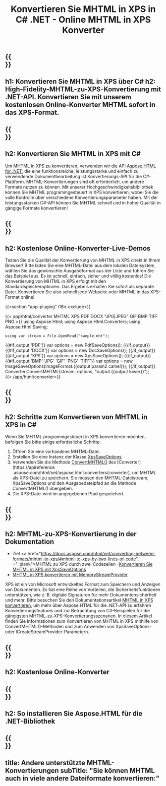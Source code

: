 ﻿---
translation: true
template: /templates/_template-conversion-child.md
title: Konvertieren Sie MHTML in XPS in C# .NET - Online MHTML in XPS Konverter
description: Konvertieren Sie MHTML in XPS in C#. Verwenden Sie einfach die Konverter-API innerhalb von ASP.NET oder einer beliebigen .NET-Anwendung. Probieren Sie den Online MHTML to XPS Converter kostenlos aus!
url: /net/conversion/mhtml-to-xps/
family: html
platformtag: net
feature: conversion
informat: MHTML
outformat: XPS
otherformats: DOCX PDF GIF JPEG PNG TIFF BMP
---

{{<section banner>}}
---
h1: Konvertieren Sie MHTML in XPS über C#
h2: High-Fidelity-MHTML-zu-XPS-Konvertierung mit .NET-API. Konvertieren Sie mit unserem kostenlosen Online-Konverter MHTML sofort in das XPS-Format.
---

{{<section overview>}}
---
h2: Konvertieren Sie MHTML in XPS mit C#
---

Um MHTML in XPS zu konvertieren, verwenden wir die API [Aspose.HTML for .NET](https://products.aspose.com/html/net/), die eine funktionsreiche, leistungsstarke und einfach zu verwendende Dokumentbearbeitung ist Konvertierungs-API für die C#-Plattform. MHTML-Konvertierungen sind oft erforderlich, um andere Formate nutzen zu können. Mit unserer Hochgeschwindigkeitsbibliothek können Sie MHTML programmgesteuert in XPS konvertieren, wobei Sie die volle Kontrolle über verschiedene Konvertierungsparameter haben. Mit der leistungsstarken C#-API können Sie MHTML schnell und in hoher Qualität in gängige Formate konvertieren!

{{<section demos>}}
---
h2: Kostenlose Online-Konverter-Live-Demos
---

Testen Sie die Qualität der Konvertierung von MHTML in XPS direkt in Ihrem Browser! Bitte laden Sie eine MHTML-Datei aus dem lokalen Dateisystem, wählen Sie das gewünschte Ausgabeformat aus der Liste und führen Sie das Beispiel aus. Es ist schnell, einfach, sicher und völlig kostenlos! Die Konvertierung von MHTML in XPS erfolgt mit den Standardspeicheroptionen. Das Ergebnis erhalten Sie sofort als separate Datei. Konvertieren Sie also schnell jede Webseite oder MHTML in das XPS-Format online!

{{<section "app-pluging" i18n-exclude>}}

{{< app/html/converter MHTML XPS PDF DOCX "JPG|JPEG" GIF BMP TIFF PNG >}}
using Aspose.Html;
using Aspose.Html.Converters;
using Aspose.Html.Saving;

    using var stream = File.OpenRead("sample.mht");
{{#if_output 'PDF'}}
    var options = new PdfSaveOptions();
{{/if_output}}
{{#if_output 'DOCX'}}
    var options = new DocSaveOptions();
{{/if_output}}
{{#if_output 'XPS'}}
    var options = new XpsSaveOptions();
{{/if_output}}
{{#if_output 'BMP' 'JPG' 'GIF' 'PNG' 'TIFF'}}
    var options = new ImageSaveOptions(ImageFormat.{{output param2 camel}});
{{/if_output}}
    Converter.ConvertMHTML(stream, options, "output.{{output lower}}");   
{{< /app/html/converter>}} 


{{<section steps>}}
---
h2: Schritte zum Konvertieren von MHTML in XPS in C#
---

Wenn Sie MHTML programmgesteuert in XPS konvertieren möchten, befolgen Sie bitte einige erforderliche Schritte:
1. Öffnen Sie eine vorhandene MHTML-Datei.
1. Erstellen Sie eine Instanz der Klasse [XpsSaveOptions](https://apireference.aspose.com/html/net/aspose.html.saving/xpssaveoptions).
1. Verwenden Sie die Methode [ConvertMHTML()](https://apireference.aspose.com/html/net/aspose.html.converters.converter/convertmhtml/methods/29) des [Converter](https://apireference .aspose.com/html/net/aspose.html.converters/converter), um MHTML als XPS-Datei zu speichern. Sie müssen den MHTML-Dateistream, XpsSaveOptions und den Ausgabedateipfad an die Methode ConvertMHTML() übergeben.
1. Die XPS-Datei wird im angegebenen Pfad gespeichert.




{{<section documentation>}}
---
h2: MHTML-zu-XPS-Konvertierung in der Dokumentation
---

  - Ziel <a href="https://docs.aspose.com/html/net/converting-between-formats/mhtml-to-xps/#mhtml-to-xps-by-two-lines-of-code". ="_blank">MHTML zu XPS durch zwei Codezeilen</a>
  -<a href="https://docs.aspose.com/html/net/converting-between-formats/mhtml-to-xps/#convert-mhtml-to-xps-using-xpssaveoptions" target="_blank" >Konvertieren Sie MHTML in XPS mit XpsSaveOptions</a>
  - <a href="https://docs.aspose.com/html/net/converting-between-formats/mhtml-to-xps/#output-stream-providers" target="_blank">MHTML in XPS konvertieren mit MemoryStreamProvider</a>

XPS ist ein von Microsoft entwickeltes Format zum Speichern und Anzeigen von Dokumenten. Es hat eine Reihe von Vorteilen, die Sicherheitsfunktionen unterstützen, wie z. B. digitale Signaturen für mehr Dokumentensicherheit und mehr. Bitte besuchen Sie den Dokumentationsartikel [MHTML in XPS konvertieren](https://docs.aspose.com/html/net/converting-between-formats/mhtml-to-xps/), um mehr über Aspose.HTML für die .NET-API zu erfahren Konvertierungsfeatures und zur Betrachtung von C#-Beispielen für die gängigsten MHTML-zu-XPS-Konvertierungsszenarien. In diesem Artikel finden Sie Informationen zum Konvertieren von MHTML in XPS mithilfe von ConvertMHTML()-Methoden und zum Anwenden von XpsSaveOptions- oder ICreateStreamProvider-Parametern.

{{<section online-converters>}}
---
h2: Kostenlose Online-Konverter
---

{{<section get-started>}}
---
h2: So installieren Sie Aspose.HTML für die .NET-Bibliothek
---

{{<section other-conversions>}}
---
title: Andere unterstützte MHTML-Konvertierungen
subTitle: "Sie können MHTML auch in viele andere Dateiformate konvertieren:"
---